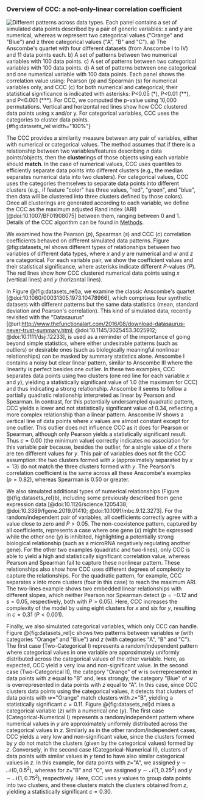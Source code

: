 ### Overview of CCC: a not-only-linear correlation coefficient

![
**Different patterns across data types.**
Each panel contains a set of simulated data points described by a pair of generic variables: $x$ and $y$ are numerical, whereas $w$ represent two categorical values ("Orange" and "Blue") and $z$ three categorical values ("A", "B" and "C").
**a)** The Anscombe's quartet with four different datasets (from Anscombe I to IV) and 11 data points each.
**b)** A set of patterns between two numerical variables with 100 data points.
**c)** A set of patterns between two categorical variables with 100 data points.
**d)** A set of patterns between one categorical and one numerical variable with 100 data points.
Each panel shows the correlation value using: Pearson ($p$) and Spearman ($s$) for numerical variables only, and CCC ($c$) for both numerical and categorical;
their statistical significance is indicated with asterisks: $P<0.05$ (\*), $P<0.01$ (\*\*), and $P<0.001$ (\*\*\*).
For CCC, we computed the p-value using 10,000 permutations.
Vertical and horizontal red lines show how CCC clustered data points using $x$ and/or $y$.
For categorical variables, CCC uses the categories to cluster data points.
](images/intro/relationships.svg "Different patterns across data types"){#fig:datasets_rel width="100%"}


The CCC provides a similarity measure between any pair of variables, either with numerical or categorical values.
The method assumes that if there is a relationship between two variables/features describing $n$ data points/objects, then the **cluster**ings of those objects using each variable should **match**.
In the case of numerical values, CCC uses quantiles to efficiently separate data points into different clusters (e.g., the median separates numerical data into two clusters).
For categorical values, CCC uses the categories themselves to separate data points into different clusters (e.g., if feature "color" has three values, "red", "green", and "blue", then data will be clustered into three clusters defined by those colors).
Once all clusterings are generated according to each variable, we define the CCC as the maximum adjusted Rand index (ARI) [@doi:10.1007/BF01908075] between them, ranging between 0 and 1.
Details of the CCC algorithm can be found in [Methods](#sec:ccc_algo).


We examined how the Pearson ($p$), Spearman ($s$) and CCC ($c$) correlation coefficients behaved on different simulated data patterns.
Figure @fig:datasets_rel shows different types of relationships between two variables of different data types, where $x$ and $y$ are numerical and $w$ and $z$ are categorical.
For each variable pair, we show the coefficient values and their statistical significance, where asterisks indicate different $P$-values ($P$).
The red lines show how CCC clustered numerical data points using $x$ (vertical lines) and $y$ (horizontal lines).


In Figure @{fig:datasets_rel}a, we examine the classic Anscombe's quartet [@doi:10.1080/00031305.1973.10478966], which comprises four synthetic datasets with different patterns but the same data statistics (mean, standard deviation and Pearson's correlation).
This kind of simulated data, recently revisited with the "Datasaurus" [@url:http://www.thefunctionalart.com/2016/08/download-datasaurus-never-trust-summary.html; @doi:10.1145/3025453.3025912; @doi:10.1111/dsji.12233], is used as a reminder of the importance of going beyond simple statistics, where either undesirable patterns (such as outliers) or desirable ones (such as biologically meaningful nonlinear relationships) can be masked by summary statistics alone.
Anscombe I contains a noisy but clear linear pattern, similar to Anscombe III where the linearity is perfect besides one outlier.
In these two examples, CCC separates data points using two clusters (one red line for each variable $x$ and $y$), yielding a statistically significant value of 1.0 (the maximum for CCC) and thus indicating a strong relationship.
Anscombe II seems to follow a partially quadratic relationship interpreted as linear by Pearson and Spearman.
In contrast, for this potentially undersampled quadratic pattern, CCC yields a lower and not statistically significant value of 0.34, reflecting a more complex relationship than a linear pattern.
Anscombe IV shows a vertical line of data points where $x$ values are almost constant except for one outlier.
This outlier does not influence CCC as it does for Pearson or Spearman, although only Pearson yields a statistically significant result.
Thus $c=0.00$ (the minimum value) correctly indicates no association for this variable pair because, besides the outlier, for a single value of $x$ there are ten different values for $y$.
This pair of variables does not fit the CCC assumption: the two clusters formed with $x$ (approximately separated by $x=13$) do not match the three clusters formed with $y$.
The Pearson's correlation coefficient is the same across all these Anscombe's examples ($p=0.82$), whereas Spearman is 0.50 or greater.


We also simulated additional types of numerical relationships (Figure @{fig:datasets_rel}b), including some previously described from gene expression data [@doi:10.1126/science.1205438; @doi:10.3389/fgene.2019.01410; @doi:10.1091/mbc.9.12.3273].
For the random/independent pair of variables, all coefficients correctly agree with a value close to zero and $P>0.05$.
The non-coexistence pattern, captured by all coefficients, represents a case where one gene ($x$) might be expressed while the other one ($y$) is inhibited, highlighting a potentially strong biological relationship (such as a microRNA negatively regulating another gene).
For the other two examples (quadratic and two-lines), only CCC is able to yield a high and statistically significant correlation value, whereas Pearson and Spearman fail to capture these nonlinear pattern.
These relationships also show how CCC uses different degrees of complexity to capture the relationships.
For the quadratic pattern, for example, CCC separates $x$ into more clusters (four in this case) to reach the maximum ARI.
The two-lines example shows two embedded linear relationships with different slopes, which neither Pearson nor Spearman detect ($p=-0.12$ and $s=0.05$, respectively, both with $P>0.05$).
Here, CCC increases the complexity of the model by using eight clusters for $x$ and six for $y$, resulting in $c=0.31$ ($P<0.001$).


Finally, we also simulated categorical variables, which only CCC can handle.
Figure @{fig:datasets_rel}c shows two patterns between variables $w$ (with categories "Orange" and "Blue") and $z$ (with categories "A", "B" and "C").
The first case (Two-Categorical I) represents a random/independent pattern where categorical values in one variable are approximately uniformly distributed across the categorical values of the other variable.
Here, as expected, CCC yield a very low and non-significant value.
In the second case (Two-Categorical II), the category "Orange" of $w$ is overrepresented in data points with $z$ equal to "B" and, less strongly, the category "Blue" of $w$ is overrepresented in data points with $z$ equal to "A".
In this case, since CCC clusters data points using the categorical values, it detects that clusters of data points with $w$="Orange" match clusters with $z$="B", yielding a statistically significant $c=0.11$.
Figure @{fig:datasets_rel}d mixes a categorical variable ($z$) with a numerical one ($y$).
The first case (Categorical-Numerical I) represents a random/independent pattern where numerical values in $y$ are approximately uniformly distributed across the categorical values in $z$.
Similarly as in the other random/independent cases, CCC yields a very low and non-significant value, since the clusters formed by $y$ do not match the clusters (given by the categorical values) formed by $z$.
Conversely, in the second case (Categorical-Numerical II), clusters of data points with similar values in $y$ tend to have also similar categorical values in $z$.
In this example, for data points with $z$="A", we assigned $y \sim \mathcal{N}(0, 0.5^2)$, whereas for $z$="B" and "C", we assigned $y \sim \mathcal{N}(1, 0.25^2)$ and $y \sim \mathcal{N}(1, 0.75^2)$, respectively.
Here, CCC uses $y$ values to group data points into two clusters, and these clusters match the clusters obtained from $z$, yielding a statistically significant $c=0.30$.
